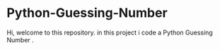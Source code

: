 # Python-Guessing-Number
Hi, welcome to this repository. in this project i code a Python Guessing Number .
